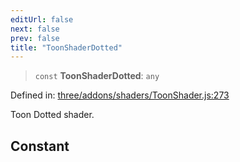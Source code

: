 ```yaml
---
editUrl: false
next: false
prev: false
title: "ToonShaderDotted"
---
```


> `const` **ToonShaderDotted**: `any`

Defined in: [three/addons/shaders/ToonShader.js:273](https://github.com/DefinitelyMaybe/three-i18n/blob/fa57b79433d1c349ffb23a78727299c8d4190136/three/addons/shaders/ToonShader.js#L273)

Toon Dotted shader.

## Constant
